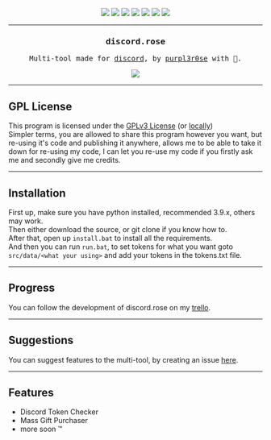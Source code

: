 <p align="center">
  <img src="https://img.shields.io/github/contributors/purpl3r0se/discord.rose?style=flat-square"/>
  <img src="https://img.shields.io/github/forks/purpl3r0se/discord.rose?style=flat-square"/>
  <img src="https://img.shields.io/github/stars/purpl3r0se/discord.rose?style=flat-square"/>
  <img src="https://img.shields.io/github/issues/purpl3r0se/discord.rose?style=flat-square"/>
  <img src="https://img.shields.io/github/license/purpl3r0se/discord.rose?style=flat-square"/>
  <img src="https://img.shields.io/github/repo-size/purpl3r0se/discord.rose?style=flat-square"/>
  <img src="https://img.shields.io/tokei/lines/github/purpl3r0se/discord.rose?style=flat-square"/>
</p>

---

<div align="center">
    <h3 align="center" style="font-family: monospace">discord.rose</h3>
    <p align="center" style="font-family: monospace">Multi-tool made for <a href="https://discord.com">discord</a>, by <a href="https://github.com/purpl3r0se">purpl3r0se</a> with 💜.</p>
    <a href="https://discord.com/invite/j2HX38azuC"><img src="https://img.shields.io/static/v1?label=join the&message=discord&color=blue&style=flat-square&logo=discord&logoColor=white"/></a>
</div>

---

## GPL License
This program is licensed under the [GPLv3 License](https://www.gnu.org/licenses/gpl-3.0.en.html) (or [locally](LICENSE))  
Simpler terms, you are allowed to share this program however you want, but re-using it's code and publishing it anywhere, allows me to be able to take it down for re-using my code, I can let you re-use my code if you firstly ask me and secondly give me credits.

---

## Installation
First up, make sure you have python installed, recommended 3.9.x, others may work.  
Then either download the source, or git clone if you know how to.  
After that, open up `install.bat` to install all the requirements.  
And then you can run `run.bat`, to set tokens for what you want goto `src/data/<what your using>` and add your tokens in the tokens.txt file.

---

## Progress
You can follow the development of discord.rose on my [trello](https://trello.com/b/wCT0AXRg/discordrose-development).

---

## Suggestions
You can suggest features to the multi-tool, by creating an issue [here](https://github.com/purpl3r0se/discord.rose/issues/new).

---

## Features
- Discord Token Checker
- Mass Gift Purchaser
- more soon ™
